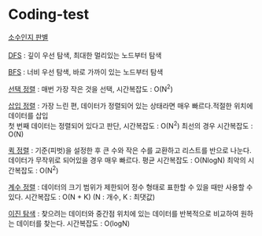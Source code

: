 # Coding-test
[소수인지 판별](./1.java) <br><br>
[DFS](./dfs.java) : 깊이 우선 탐색, 최대한 멀리있는 노드부터 탐색 <br>

[BFS](./bfs.java) : 너비 우선 탐색, 바로 가까이 있는 노드부터 탐색<br>

[선택 정렬](./Select_sort.java) : 매번 가장 작은 것을 선택, 시간복잡도 : O(N<sup>2</sup>)<br>

[삽입 정렬](./Insert_sort.java) : 가장 느린 편, 데이터가 정렬되어 있는 상태라면 매우 빠르다.적절한 위치에 데이터를 삽입<br> 첫 번째 데이터는 정렬되어 있다고 판단, 시간복잡도 : O(N<sup>2</sup>) 최선의 경우 시간복잡도 : O(N)

[퀵 정렬](./Quick_sort.java) : 기준(피벗)을 설정한 후 큰 수와 작은 수를 교환하고 리스트를 반으로 나눈다. 데이터가 무작위로 되어있을 경우 매우 빠르다. 평균 시간복잡도 : O(NlogN) 최악의 시간복잡도 : O(N<sup>2</sup>)

[계수 정렬](./Count_sort.java) : 데이터의 크기 범위가 제한되어 정수 형태로 표한할 수 있을 때만 사용할 수 있다. 시간복잡도 : O(N + K) (N : 개수, K : 최댓값)

[이진 탐색](./Binary_search.java) : 찾으려는 데이터와 중간점 위치에 있는 데이터를 반복적으로 비교하여 원하는 데이터를 찾는다. 시간복잡도 : O(logN)
